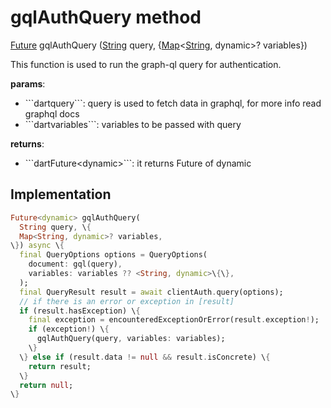 


# gqlAuthQuery method








[Future](https://api.flutter.dev/flutter/dart-async/Future-class.html) gqlAuthQuery
([String](https://api.flutter.dev/flutter/dart-core/String-class.html) query, \{[Map](https://api.flutter.dev/flutter/dart-core/Map-class.html)&lt;[String](https://api.flutter.dev/flutter/dart-core/String-class.html), dynamic>? variables\})





<p>This function is used to run the graph-ql query for authentication.</p>
<p><strong>params</strong>:</p>
<ul>
<li>```dartquery```: query is used to fetch data in graphql, for more info read graphql docs</li>
<li>```dartvariables```: variables to be passed with query</li>
</ul>
<p><strong>returns</strong>:</p>
<ul>
<li>```dartFuture&lt;dynamic&gt;```: it returns Future of dynamic</li>
</ul>



## Implementation

```dart
Future<dynamic> gqlAuthQuery(
  String query, \{
  Map<String, dynamic>? variables,
\}) async \{
  final QueryOptions options = QueryOptions(
    document: gql(query),
    variables: variables ?? <String, dynamic>\{\},
  );
  final QueryResult result = await clientAuth.query(options);
  // if there is an error or exception in [result]
  if (result.hasException) \{
    final exception = encounteredExceptionOrError(result.exception!);
    if (exception!) \{
      gqlAuthQuery(query, variables: variables);
    \}
  \} else if (result.data != null && result.isConcrete) \{
    return result;
  \}
  return null;
\}
```







